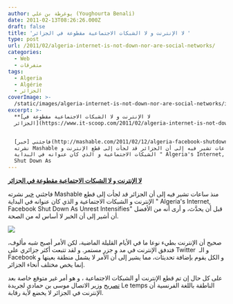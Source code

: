 ```yaml
---
author: يوغرطة بن علي (Youghourta Benali)
date: 2011-02-13T08:26:26.000Z
draft: false
title: 'لا الإنترنت و لا الشبكات الاجتماعية مقطوعة في الجزائر '
type: post
url: /2011/02/algeria-internet-is-not-down-nor-are-social-networks/
categories:
  - Web
  - متفرقات
tags:
  - Algeria
  - Algérie
  - الجزائر
coverImage: >-
  /static/images/algeria-internet-is-not-down-nor-are-social-networks/internet-algerie.jpg
excerpt: >-
  **[لا الإنترنت و لا الشبكات الاجتماعية مقطوعة في
  الجزائر](https://www.it-scoop.com/2011/02/algeria-internet-is-not-down-nor-are-social-networks/)**


  فاجئني [خبر](http://mashable.com/2011/02/12/algeria-facebook-shutdown-2/)
  نشرته Mashable منذ ساعات تشير فيه إلى أن الجزائر قد لجأت إلى قطع الإنترنت و
  الشبكات الاجتماعية و الذي كان عنوانه في البداية " Algeria's Internet, Facebook
  Shut Down As
---
```

**[لا الإنترنت و لا الشبكات الاجتماعية مقطوعة في الجزائر](https://www.it-scoop.com/2011/02/algeria-internet-is-not-down-nor-are-social-networks/)**

فاجئني [خبر](http://mashable.com/2011/02/12/algeria-facebook-shutdown-2/) نشرته Mashable منذ ساعات تشير فيه إلى أن الجزائر قد لجأت إلى قطع الإنترنت و الشبكات الاجتماعية و الذي كان عنوانه في البداية " Algeria's Internet, Facebook Shut Down As Unrest Intensifies" قبل أن يحدَّث، و أرى أنه من الأفضل أن أشير إلى أن الخبر لا أساس له من الصحة.

![](/static/images/algeria-internet-is-not-down-nor-are-social-networks/internet-algerie.jpg)

صحيح أن الإنترنت بطيء نوعا ما في الأيام القليلة الماضية، لكن الأمر أصبح شبه مألوف، فتدفق الإنترنت في مد و جزر مستمر. و لقد تتبعت أكثر جزائري على Twitter  و الـ Facebook و الكل يقوم بإضافة تحديثات، مما يشير إلى أن الأمر لا يشمل منطقة بعينها و إنما يخص مختلف أنحاء الجزائر.

على كل حال إن تم قطع الإنترنت أو الشبكات الاجتماعية ، و هو أمر غير متوقع خاصة بعد [تصريح](http://www.letempsdz.com/content/view/52562/1/) وزير الاتصال موسى بن حمادي لجريدة Le temps الناطقة باللغة الفرنسية أن الإنترنت في الجزائر لا يخضع لأية رقابة.
